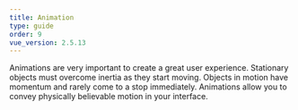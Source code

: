 ```yaml
---
title: Animation
type: guide
order: 9
vue_version: 2.5.13
---
```


Animations are very important to create a great user experience. Stationary objects must overcome inertia as they start moving. Objects in motion have momentum and rarely come to a stop immediately. Animations allow you to convey physically believable motion in your interface.
